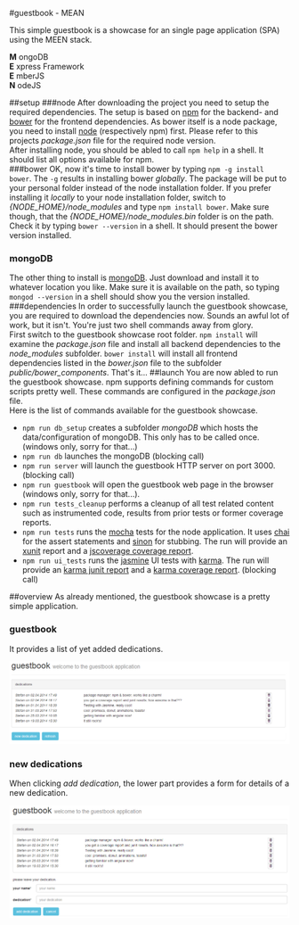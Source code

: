 #guestbook - MEAN

This simple guestbook is a showcase for an single page application (SPA) using the MEEN stack.

__M__ ongoDB  
__E__ xpress Framework  
__E__ mberJS  
__N__ odeJS  

##setup
###node
After downloading the project you need to setup the required dependencies. The setup is based on [npm](https://www.npmjs.org/) for the backend- and [bower](https://github.com/bower/bower) for the frontend dependencies. As bower itself is a node package, you need to install [node](http://nodejs.org/) (respectively npm) first. Please refer to this projects _package.json_ file for the required node version.  
After installing node, you should be abled to call ``npm help`` in a shell. It should list all options available for npm.  
###bower
OK, now it's time to install bower by typing ``npm -g install bower``. The ``-g`` results in installing bower _globally_. The package will be put to your personal folder instead of the node installation folder. If you prefer installing it _locally_ to your node installation folder, switch to _\{NODE_HOME\}/node_modules_ and type ``npm install bower``.  Make sure though, that the _\{NODE_HOME\}/node_modules.bin_ folder is on the path. Check it by typing ``bower --version`` in a shell. It should present the bower version installed.
### mongoDB
The other thing to install is [mongoDB](https://www.mongodb.org/). Just download and install it to whatever location you like. Make sure it is available on the path, so typing ``mongod --version`` in a shell should show you the version installed.
###dependencies
In order to successfully launch the guestbook showcase, you are required to download the dependencies now. Sounds an awful lot of work, but it isn't. You're just two shell commands away from glory.  
First switch to the guestbook showcase root folder.
``npm install`` will examine the _package.json_ file and install all backend dependencies to the _node_modules_ subfolder.
``bower install`` will install all frontend dependencies listed in the _bower.json_ file to the subfolder _public/bower_components_.
That's it...
##launch
You are now abled to run the guestbook showcase. npm supports defining commands for custom scripts pretty well. These commands are configured in the _package.json_ file.  
Here is the list of commands available for the guestbook showcase.

+  ``npm run db_setup`` creates a subfolder _mongoDB_ which hosts the data/configuration of mongoDB. This only has to be called once. (windows only, sorry for that...)
+  ``npm run db`` launches the mongoDB (blocking call)
+  ``npm run server`` will launch the guestbook HTTP server on port 3000. (blocking call)
+  ``npm run guestbook`` will open the guestbook web page in the browser (windows only, sorry for that...).
+  ``npm run tests_cleanup`` performs a cleanup of all test related content such as instrumented code, results from prior tests or former coverage reports. 
+  ``npm run tests`` runs the [mocha](http://visionmedia.github.io/mocha/) tests for the node application. It uses [chai](http://chaijs.com/) for the assert statements and [sinon](http://sinonjs.org/) for stubbing. The run will provide an [xunit](http://xunitjs.codeplex.com/) report and a [jscoverage coverage report](http://siliconforks.com/jscoverage).
+  ``npm run ui_tests`` runs the [jasmine](http://jasmine.github.io/) UI tests with [karma](http://karma-runner.github.io/0.12/index.html). The run will provide an [karma junit report](https://github.com/karma-runner/karma-junit-reporter) and a [karma coverage report](https://github.com/karma-runner/karma-coverage). (blocking call)

##overview
As already mentioned, the guestbook showcase is a pretty simple application.
### guestbook
It provides a list of yet added dedications.  

![guestbook - overview](documentation/guestbook_overview.png "guestbook - overview")  
### new dedications
When clicking _add dedication_, the lower part provides a form for details of a new dedication.  

![guestbook - new dedication](documentation/guestbook_newdedication.png "guestbook - new dedication")